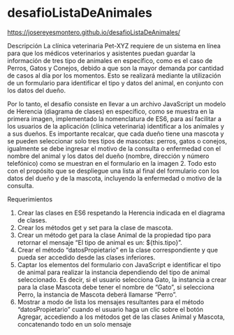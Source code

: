 # desafioListaDeAnimales
https://josereyesmontero.github.io/desafioListaDeAnimales/

Descripción
La clínica veterinaria Pet-XYZ requiere de un sistema en línea para que los médicos
veterinarios y asistentes puedan guardar la información de tres tipo de animales en
específico, como es el caso de Perros, Gatos y Conejos, debido a que son la mayor demanda
por cantidad de casos al día por los momentos. Esto se realizará mediante la utilización de
un formulario para identificar el tipo y datos del animal, en conjunto con los datos del dueño.

Por lo tanto, el desafío consiste en llevar a un archivo JavaScript un modelo de Herencia
(diagrama de clases) en específico, como se muestra en la primera imagen, implementado
la nomenclatura de ES6, para así facilitar a los usuarios de la aplicación (clínica veterinaria)
identificar a los animales y a sus dueños. Es importante recalcar, que cada dueño tiene una
mascota y se pueden seleccionar solo tres tipos de mascotas: perros, gatos o conejos,
igualmente se debe ingresar el motivo de la consulta o enfermedad con el nombre del
animal y los datos del dueño (nombre, dirección y número telefónico) como se muestran en
el formulario en la imagen 2. Todo esto con el propósito que se despliegue una lista al final
del formulario con los datos del dueño y de la mascota, incluyendo la enfermedad o motivo
de la consulta.

Requerimientos
1. Crear las clases en ES6 respetando la Herencia indicada en el diagrama de clases.
2. Crear los métodos get y set para la clase de mascota.
3. Crear un método get para la clase Animal de la propiedad tipo para retornar el
mensaje “El tipo de animal es un: ${this.tipo}”.
4. Crear el método “datosPropietario” en la clase correspondiente y que pueda ser
accedido desde las clases inferiores.
5. Captar los elementos del formulario con JavaScript e identificar el tipo de animal
para realizar la instancia dependiendo del tipo de animal seleccionado. Es decir, si el
usuario selecciona Gato, la instancia a crear para la clase Mascota debe tener el
nombre de “Gato”, si selecciona Perro, la instancia de Mascota deberá llamarse
“Perro”.
6. Mostrar a modo de lista los mensajes resultantes para el método “datosPropietario”
cuando el usuario haga un clic sobre el botón Agregar, accediendo a los métodos get
de las clases Animal y Mascota, concatenando todo en un solo mensaje
